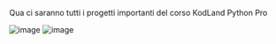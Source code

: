 Qua ci saranno tutti i progetti importanti del corso KodLand Python Pro

![image](https://github.com/noah-yt/KodLand-Python-Pro/assets/132379634/ab3db84c-4475-4dbd-80ac-80eddf110c17)
![image](https://github.com/noah-yt/KodLand-Python-Pro/assets/132379634/34e225c6-307b-469b-acee-205e20a51a9e)
